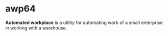 # awp64
**Automated workplace** is a utility for automating work of a small enterprise in working with a warehouse.